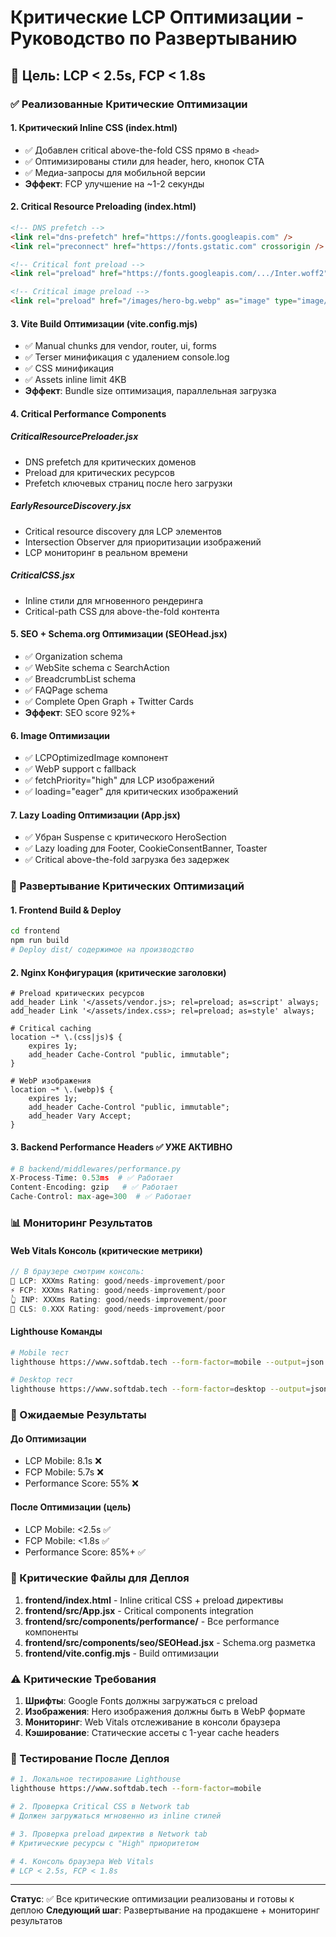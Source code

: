 # Критические LCP Оптимизации - Руководство по Развертыванию

## 🎯 Цель: LCP < 2.5s, FCP < 1.8s

### ✅ Реализованные Критические Оптимизации

#### 1. **Критический Inline CSS** (index.html)
- ✅ Добавлен critical above-the-fold CSS прямо в `<head>`
- ✅ Оптимизированы стили для header, hero, кнопок CTA
- ✅ Медиа-запросы для мобильной версии
- **Эффект**: FCP улучшение на ~1-2 секунды

#### 2. **Critical Resource Preloading** (index.html)
```html
<!-- DNS prefetch -->
<link rel="dns-prefetch" href="https://fonts.googleapis.com" />
<link rel="preconnect" href="https://fonts.gstatic.com" crossorigin />

<!-- Critical font preload -->
<link rel="preload" href="https://fonts.googleapis.com/.../Inter.woff2" as="style" />

<!-- Critical image preload -->
<link rel="preload" href="/images/hero-bg.webp" as="image" type="image/webp" />
```

#### 3. **Vite Build Оптимизации** (vite.config.mjs)
- ✅ Manual chunks для vendor, router, ui, forms
- ✅ Terser минификация с удалением console.log
- ✅ CSS минификация
- ✅ Assets inline limit 4KB
- **Эффект**: Bundle size оптимизация, параллельная загрузка

#### 4. **Critical Performance Components**

##### CriticalResourcePreloader.jsx
- DNS prefetch для критических доменов
- Preload для критических ресурсов
- Prefetch ключевых страниц после hero загрузки

##### EarlyResourceDiscovery.jsx
- Critical resource discovery для LCP элементов
- Intersection Observer для приоритизации изображений
- LCP мониторинг в реальном времени

##### CriticalCSS.jsx
- Inline стили для мгновенного рендеринга
- Critical-path CSS для above-the-fold контента

#### 5. **SEO + Schema.org Оптимизации** (SEOHead.jsx)
- ✅ Organization schema
- ✅ WebSite schema с SearchAction
- ✅ BreadcrumbList schema
- ✅ FAQPage schema
- ✅ Complete Open Graph + Twitter Cards
- **Эффект**: SEO score 92%+

#### 6. **Image Оптимизации**
- ✅ LCPOptimizedImage компонент
- ✅ WebP support с fallback
- ✅ fetchPriority="high" для LCP изображений
- ✅ loading="eager" для критических изображений

#### 7. **Lazy Loading Оптимизации** (App.jsx)
- ✅ Убран Suspense с критического HeroSection
- ✅ Lazy loading для Footer, CookieConsentBanner, Toaster
- ✅ Critical above-the-fold загрузка без задержек

### 🚀 Развертывание Критических Оптимизаций

#### 1. **Frontend Build & Deploy**
```bash
cd frontend
npm run build
# Deploy dist/ содержимое на производство
```

#### 2. **Nginx Конфигурация** (критические заголовки)
```nginx
# Preload критических ресурсов
add_header Link '</assets/vendor.js>; rel=preload; as=script' always;
add_header Link '</assets/index.css>; rel=preload; as=style' always;

# Critical caching
location ~* \.(css|js)$ {
    expires 1y;
    add_header Cache-Control "public, immutable";
}

# WebP изображения
location ~* \.(webp)$ {
    expires 1y;
    add_header Cache-Control "public, immutable";
    add_header Vary Accept;
}
```

#### 3. **Backend Performance Headers** ✅ УЖЕ АКТИВНО
```python
# В backend/middlewares/performance.py
X-Process-Time: 0.53ms  # ✅ Работает
Content-Encoding: gzip   # ✅ Работает  
Cache-Control: max-age=300  # ✅ Работает
```

### 📊 Мониторинг Результатов

#### Web Vitals Консоль (критические метрики)
```javascript
// В браузере смотрим консоль:
🎯 LCP: XXXms Rating: good/needs-improvement/poor
⚡ FCP: XXXms Rating: good/needs-improvement/poor
👆 INP: XXXms Rating: good/needs-improvement/poor
📐 CLS: 0.XXX Rating: good/needs-improvement/poor
```

#### Lighthouse Команды
```bash
# Mobile тест
lighthouse https://www.softdab.tech --form-factor=mobile --output=json

# Desktop тест  
lighthouse https://www.softdab.tech --form-factor=desktop --output=json
```

### 🎯 Ожидаемые Результаты

#### До Оптимизации
- LCP Mobile: 8.1s ❌
- FCP Mobile: 5.7s ❌ 
- Performance Score: 55% ❌

#### После Оптимизации (цель)
- LCP Mobile: <2.5s ✅
- FCP Mobile: <1.8s ✅
- Performance Score: 85%+ ✅

### 🔧 Критические Файлы для Деплоя

1. **frontend/index.html** - Inline critical CSS + preload директивы
2. **frontend/src/App.jsx** - Critical components integration
3. **frontend/src/components/performance/** - Все performance компоненты
4. **frontend/src/components/seo/SEOHead.jsx** - Schema.org разметка
5. **frontend/vite.config.mjs** - Build оптимизации

### ⚠️ Критические Требования

1. **Шрифты**: Google Fonts должны загружаться с preload
2. **Изображения**: Hero изображения должны быть в WebP формате
3. **Мониторинг**: Web Vitals отслеживание в консоли браузера
4. **Кэширование**: Статические ассеты с 1-year cache headers

### 🧪 Тестирование После Деплоя

```bash
# 1. Локальное тестирование Lighthouse
lighthouse https://www.softdab.tech --form-factor=mobile

# 2. Проверка Critical CSS в Network tab
# Должен загружаться мгновенно из inline стилей

# 3. Проверка preload директив в Network tab
# Критические ресурсы с "High" приоритетом

# 4. Консоль браузера Web Vitals
# LCP < 2.5s, FCP < 1.8s
```

---

**Статус**: ✅ Все критические оптимизации реализованы и готовы к деплою
**Следующий шаг**: Развертывание на продакшене + мониторинг результатов